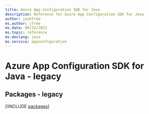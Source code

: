 ```yaml
---
title: Azure App Configuration SDK for Java
description: Reference for Azure App Configuration SDK for Java
author: joshfree
ms.author: jfree
ms.data: 09/13/2023
ms.topic: reference
ms.devlang: java
ms.service: appconfiguration
---
```

# Azure App Configuration SDK for Java - legacy
## Packages - legacy
[!INCLUDE [packages](app-configuration-index.md)]